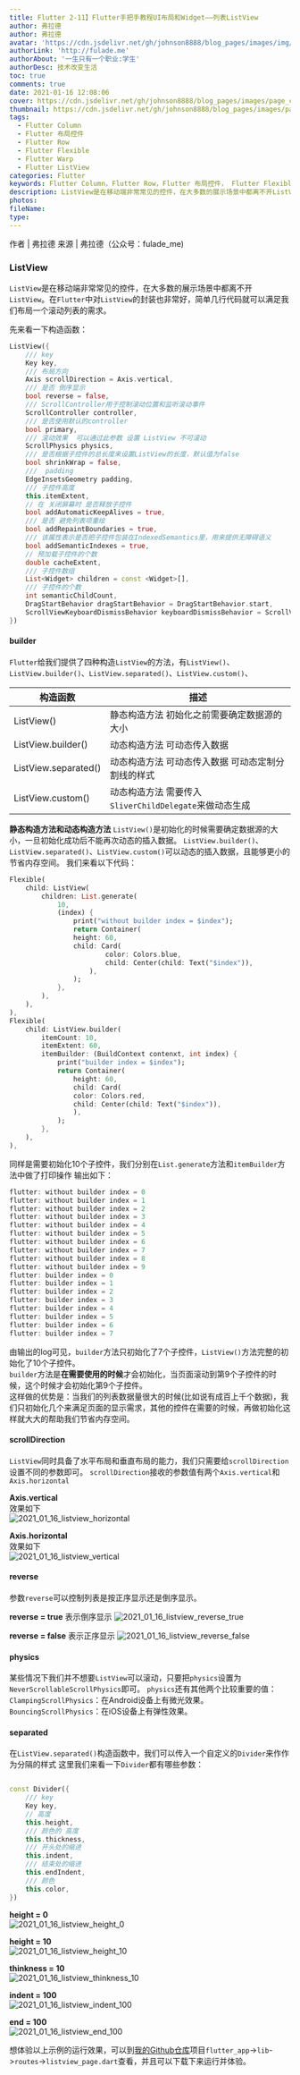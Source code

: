 ```yaml
---
title: Flutter 2-11】Flutter手把手教程UI布局和Widget——列表ListView
author: 弗拉德
author: 弗拉德
avatar: 'https://cdn.jsdelivr.net/gh/johnson8888/blog_pages/images/img/avatar.jpg'
authorLink: 'http://fulade.me'
authorAbout: '一生只有一个职业:学生'
authorDesc: 技术改变生活
toc: true
comments: true
date: 2021-01-16 12:08:06
cover: https://cdn.jsdelivr.net/gh/johnson8888/blog_pages/images/page_conver_flutter_blue.jpeg
thumbnail: https://cdn.jsdelivr.net/gh/johnson8888/blog_pages/images/page_conver_flutter_blue.jpeg
tags:
  - Flutter Column
  - Flutter 布局控件
  - Flutter Row
  - Flutter Flexible
  - Flutter Warp
  - Flutter ListView
categories: Flutter
keywords: Flutter Column，Flutter Row，Flutter 布局控件， Flutter Flexible，Flutter Warp，ListView 
description: ListView是在移动端非常常见的控件，在大多数的展示场景中都离不开ListView。在Flutter中对ListView的封装也非常好，简单几行代码就可以满足我们布局一个滚动列表的需求。
photos:
fileName:
type:
---
```


作者 | 弗拉德
来源 | 弗拉德（公众号：fulade_me)

### ListView
`ListView`是在移动端非常常见的控件，在大多数的展示场景中都离不开`ListView`。在`Flutter`中对`ListView`的封装也非常好，简单几行代码就可以满足我们布局一个滚动列表的需求。

先来看一下构造函数：
```dart
ListView({
    /// key
    Key key,
    /// 布局方向
    Axis scrollDirection = Axis.vertical,
    /// 是否 倒序显示
    bool reverse = false,
    /// ScrollController用于控制滚动位置和监听滚动事件
    ScrollController controller,
    /// 是否使用默认的controller
    bool primary,
    /// 滚动效果  可以通过此参数 设置 ListView 不可滚动
    ScrollPhysics physics,
    /// 是否根据子控件的总长度来设置ListView的长度，默认值为false
    bool shrinkWrap = false,
    ///  padding
    EdgeInsetsGeometry padding,
    /// 子控件高度
    this.itemExtent,
    // 在 关闭屏幕时 是否释放子控件
    bool addAutomaticKeepAlives = true,
    /// 是否 避免列表项重绘
    bool addRepaintBoundaries = true,
    /// 该属性表示是否把子控件包装在IndexedSemantics里，用来提供无障碍语义
    bool addSemanticIndexes = true,
    // 预加载子控件的个数
    double cacheExtent,
    /// 子控件数组
    List<Widget> children = const <Widget>[],
    /// 子控件的个数
    int semanticChildCount,
    DragStartBehavior dragStartBehavior = DragStartBehavior.start,
    ScrollViewKeyboardDismissBehavior keyboardDismissBehavior = ScrollViewKeyboardDismissBehavior.manual,
})
```


#### builder 
`Flutter`给我们提供了四种构造`ListView`的方法，有`ListView()`、`ListView.builder()`、`ListView.separated()`、`ListView.custom()`、

|  构造函数   | 描述  |
|  ----  | ----  |
| ListView()  | 静态构造方法 初始化之前需要确定数据源的大小 |
| ListView.builder()  | 动态构造方法  可动态传入数据 |
| ListView.separated() | 动态构造方法  可动态传入数据 可动态定制分割线的样式 |
| ListView.custom()  |  动态构造方法 需要传入`SliverChildDelegate`来做动态生成 |

**静态构造方法和动态构造方法**
`ListView()`是初始化的时候需要确定数据源的大小，一旦初始化成功后不能再次动态的插入数据。
`ListView.builder()`、`ListView.separated()`、`ListView.custom()`可以动态的插入数据，且能够更小的节省内存空间。
我们来看以下代码：  
``` dart
Flexible(
    child: ListView(
        children: List.generate(
            10,
            (index) {
                print("without builder index = $index");
                return Container(
                height: 60,
                child: Card(
                        color: Colors.blue,
                        child: Center(child: Text("$index")),
                    ),
                );
            },
        ),
    ),
),
Flexible(
    child: ListView.builder(
        itemCount: 10,
        itemExtent: 60,
        itemBuilder: (BuildContext contenxt, int index) {
            print("builder index = $index");
            return Container(
                height: 60,
                child: Card(
                color: Colors.red,
                child: Center(child: Text("$index")),
                ),
            );
        },
    ),
),
```
同样是需要初始化10个子控件，我们分别在`List.generate`方法和`itemBuilder`方法中做了打印操作
输出如下：
``` dart
flutter: without builder index = 0
flutter: without builder index = 1
flutter: without builder index = 2
flutter: without builder index = 3
flutter: without builder index = 4
flutter: without builder index = 5
flutter: without builder index = 6
flutter: without builder index = 7
flutter: without builder index = 8
flutter: without builder index = 9
flutter: builder index = 0
flutter: builder index = 1
flutter: builder index = 2
flutter: builder index = 3
flutter: builder index = 4
flutter: builder index = 5
flutter: builder index = 6
flutter: builder index = 7
```
由输出的log可见，`builder`方法只初始化了7个子控件，`ListView()`方法完整的初始化了10个子控件。  
`builder`方法是**在需要使用的时候**才会初始化，当页面滚动到第9个子控件的时候，这个时候才会初始化第9个子控件。  
这样做的优势是：当我们的列表数据量很大的时候(比如说有成百上千个数据)，我们只初始化几个来满足页面的显示需求，其他的控件在需要的时候，再做初始化这样就大大的帮助我们节省内存空间。

#### scrollDirection
`ListView`同时具备了水平布局和垂直布局的能力，我们只需要给`scrollDirection`设置不同的参数即可。
`scrollDirection`接收的参数值有两个`Axis.vertical`和`Axis.horizontal`  
  
**Axis.vertical**  
效果如下  
![2021_01_16_listview_horizontal](https://cdn.jsdelivr.net/gh/johnson8888/blog_pages/images/2021_01_16_listview_horizontal.jpg)

**Axis.horizontal**  
效果如下  
![2021_01_16_listview_vertical](https://cdn.jsdelivr.net/gh/johnson8888/blog_pages/images/2021_01_16_listview_vertical.jpg)




#### reverse
参数`reverse`可以控制列表是按正序显示还是倒序显示。

**reverse = true**
表示倒序显示
![2021_01_16_listview_reverse_true](https://cdn.jsdelivr.net/gh/johnson8888/blog_pages/images/2021_01_16_listview_reverse_true.png)

**reverse = false**
表示正序显示
![2021_01_16_listview_reverse_false](https://cdn.jsdelivr.net/gh/johnson8888/blog_pages/images/2021_01_16_listview_reverse_false.png)

#### physics
某些情况下我们并不想要`ListView`可以滚动，只要把`physics`设置为`NeverScrollableScrollPhysics`即可。
`physics`还有其他两个比较重要的值：
`ClampingScrollPhysics`：在Android设备上有微光效果。
`BouncingScrollPhysics`：在iOS设备上有弹性效果。


#### separated
在`ListView.separated()`构造函数中，我们可以传入一个自定义的`Divider`来作作为分隔的样式
这里我们来看一下`Divider`都有哪些参数：
``` dart

const Divider({
    /// key
    Key key,
    // 高度
    this.height,
    /// 颜色的 高度
    this.thickness,
    /// 开头处的缩进
    this.indent,
    /// 结束处的缩进 
    this.endIndent,
    /// 颜色
    this.color,
})
```

**height = 0**  
![2021_01_16_listview_height_0](https://cdn.jsdelivr.net/gh/johnson8888/blog_pages/images/2021_01_16_listview_height_0.jpg)

**height = 10**  
![2021_01_16_listview_height_10](https://cdn.jsdelivr.net/gh/johnson8888/blog_pages/images/2021_01_16_listview_height_10.jpg)

**thinkness = 10**  
![2021_01_16_listview_thinkness_10](https://cdn.jsdelivr.net/gh/johnson8888/blog_pages/images/2021_01_16_listview_thinkness_10.jpg)

**indent = 100**  
![2021_01_16_listview_indent_100](https://cdn.jsdelivr.net/gh/johnson8888/blog_pages/images/2021_01_16_listview_indent_100.jpg)

**end = 100**  
![2021_01_16_listview_end_100](https://cdn.jsdelivr.net/gh/johnson8888/blog_pages/images/2021_01_16_listview_end_100.jpg)



想体验以上示例的运行效果，可以到[我的Github仓库](https://github.com/Johnson8888/learn_flutter)项目`flutter_app`->`lib`->`routes`->`listview_page.dart`查看，并且可以下载下来运行并体验。